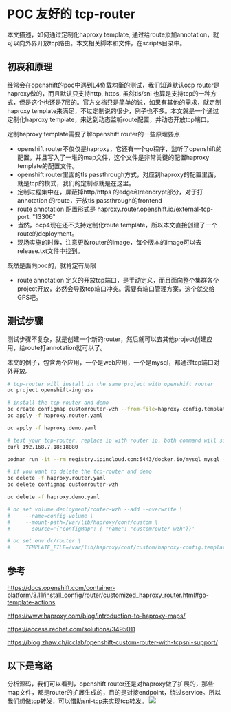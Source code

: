 # POC 友好的 tcp-router
本文描述，如何通过定制化haproxy template, 通过给route添加annotation，就可以向外界开放tcp路由。本文相关脚本和文件，在scripts目录中。
## 初衷和原理
经常会在openshift的poc中遇到L4负载均衡的测试，我们知道默认ocp router是haproxy做的，而且默认只支持http, https, 虽然tls/sni 也算是支持tcp的一种方式，但是这个也还是7层的。官方文档只是简单的说，如果有其他的需求，就定制haproxy template来满足，不过定制说的很少，例子也不多。本文就是一个通过定制化haproxy template，来达到动态监听route配置，并动态开放tcp端口。

定制haproxy template需要了解openshift router的一些原理要点
- openshift router不仅仅是haproxy，它还有一个go程序，监听了openshift的配置，并且写入了一堆的map文件，这个文件是非常关键的配置haproxy template的配置文件。
- openshift router里面的tls passthrough方式，对应到haproxy的配置里面，就是tcp的模式，我们的定制点就是在这里。
- 定制过程集中在，屏蔽掉http/https 的edge和reencrypt部分，对于打annotation 的route，开放tls passthrough的frontend
- route annotation 配置形式是 haproxy.router.openshift.io/external-tcp-port: "13306"
- 当然，ocp4现在还不支持定制化route template，所以本文直接创建了一个route的deployment。
- 现场实施的时候，注意更改router的image，每个版本的image可以去release.txt文件中找到。

既然是面向poc的，就肯定有局限
- route annotation 定义的开放tcp端口，是手动定义，而且面向整个集群各个project开放，必然会导致tcp端口冲突。需要有端口管理方案，这个就交给GPS吧。

## 测试步骤
测试步骤不复杂，就是创建一个新的router，然后就可以去其他project创建应用，给route打annotation就可以了。

本文的例子，包含两个应用，一个是web应用，一个是mysql，都通过tcp端口对外开放。
```bash
# tcp-router will install in the same project with openshift router
oc project openshift-ingress

# install the tcp-router and demo
oc create configmap customrouter-wzh --from-file=haproxy-config.template
oc apply -f haproxy.router.yaml

oc apply -f haproxy.demo.yaml

# test your tcp-router, replace ip with router ip, both command will success.
curl 192.168.7.18:18080

podman run -it --rm registry.ipincloud.com:5443/docker.io/mysql mysql -h 192.168.7.18 -P 13306 -u user -D db -p

# if you want to delete the tcp-router and demo
oc delete -f haproxy.router.yaml
oc delete configmap customrouter-wzh

oc delete -f haproxy.demo.yaml

# oc set volume deployment/router-wzh --add --overwrite \
#     --name=config-volume \
#     --mount-path=/var/lib/haproxy/conf/custom \
#     --source='{"configMap": { "name": "customrouter-wzh"}}'

# oc set env dc/router \
#     TEMPLATE_FILE=/var/lib/haproxy/conf/custom/haproxy-config.template

```

## 参考
https://docs.openshift.com/container-platform/3.11/install_config/router/customized_haproxy_router.html#go-template-actions

https://www.haproxy.com/blog/introduction-to-haproxy-maps/

https://access.redhat.com/solutions/3495011

https://blog.zhaw.ch/icclab/openshift-custom-router-with-tcpsni-support/
## 以下是弯路

分析源码，我们可以看到，openshift router还是对haproxy做了扩展的，那些map文件，都是router的扩展生成的，目的是对接endpoint，绕过service。所以我们想做tcp转发，可以借助sni-tcp来实现tcp转发。
![](imgs/2020-02-23-14-04-49.png)
